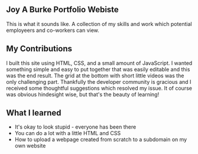 ## Joy A Burke Portfolio Webiste

This is what it sounds like. A collection of my skills and work which potential employeers and co-workers can view. 

## My Contributions

I built this site using HTML, CSS, and a small amount of JavaScript. I wanted something simple and easy to put together that was easily editable and this was the end result. The grid at the bottom with short little videos was the only challenging part. Thankfully the developer community is gracious and I received some thoughtful suggestions which resolved my issue. It of course was obvious hindesight wise, but that's the beauty of learning! 

## What I learned

- It's okay to look stupid - everyone has been there
- You can do a lot with a little HTML and CSS
- How to upload a webpage created from scratch to a subdomain on my own website

